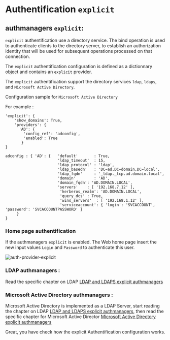
# Authentification ```explicit```

## authmanagers ```explicit```:

```explicit``` authentification use a directory service. The bind operation is used to authenticate clients to the directory server, to establish an authorization identity that will be used for subsequent operations processed on that connection.

The ```explicit``` authentification configuration is defined as a dictionnary object and contains an ```explicit``` provider. 

The ```explicit``` authentification support the directory services ```ldap```, ```ldaps```, and ```Microsoft Active Directory```.


Configuration sample for ```Microsoft Active Directory```

For example :

```
'explicit': {
    'show_domains': True,
    'providers': {
      'AD': { 
        'config_ref': 'adconfig', 
        'enabled': True
       }
}
```


```
adconfig : { 'AD': {   'default'       : True, 
                       'ldap_timeout'  : 15,
                       'ldap_protocol' : 'ldap',
                       'ldap_basedn'   : 'DC=ad,DC=domain,DC=local',
                       'ldap_fqdn'     : '_ldap._tcp.ad.domain.local',
                       'domain'        : 'AD',
                       'domain_fqdn': 'AD.DOMAIN.LOCAL',
                       'servers'	: [ '192.168.7.12' ],
          				'kerberos_realm': 'AD.DOMAIN.LOCAL',
          				'query_dcs'	: True,
          				'wins_servers'  : [ '192.168.1.12' ],
          				'serviceaccount': { 'login': 'SVCACCOUNT', 'password': 'SVCACCOUNTPASSWORD' }
     }
}
```

### Home page authentification

If the authmanagers ```explicit``` is enabled. The Web home page insert the new input values ```Login``` and ```Password``` to authenticate this user.

![auth-provider-explicit](img/auth-provider-explicit.png)


### LDAP authmanagers :

Read the specific chapter on LDAP [LDAP and LDAPS explicit authmanagers](/config/authexplicit-ldap/)

### Microsoft Active Directory authmanagers :

Microsoft Active Directory is implemented as a LDAP Server, start reading the chapter on LDAP [LDAP and LDAPS explicit authmanagers](/config/authexplicit-ldap/), then read the specific chapter for Microsoft Active Director [Microsoft Active Directory explicit authmanagers](/config/authexplicit-ldap/)

Great, you have check how the explicit Authentification configuration works.

